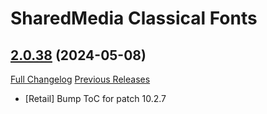 # SharedMedia Classical Fonts

## [2.0.38](https://github.com/Myrroddin/sharedmedia-classicalfonts/tree/2.0.38) (2024-05-08)
[Full Changelog](https://github.com/Myrroddin/sharedmedia-classicalfonts/compare/2.0.37...2.0.38) [Previous Releases](https://github.com/Myrroddin/sharedmedia-classicalfonts/releases)

- [Retail] Bump ToC for patch 10.2.7  
